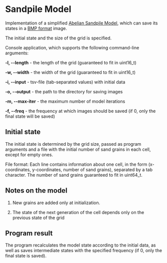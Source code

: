 # Sandpile Model

Implementation of a simplified [Abelian Sandpile Model](https://en.wikipedia.org/wiki/Abelian_sandpile_model), which can save its states in a [BMP format](https://en.wikipedia.org/wiki/BMP_file_format) image.

The initial state and the size of the grid is specified.

Console application, which supports the following command-line arguments:

**-l, --length**   - the length of the grid (guaranteed to fit in uint16_t)

**-w, --width**    - the width of the grid (guaranteed to fit in uint16_t)

**-i, --input**    - tsv-file (tab-separated values) with initial data

**-o, --output**   - the path to the directory for saving images

**-m, --max-iter** - the maximum number of model iterations

**-f, --freq**     - the frequency at which images should be saved (if 0, only the final state will be saved)

## Initial state

The initial state is determined by the grid size, passed as program arguments and a file with the initial number of sand grains in each cell, except for empty ones.

File format:
Each line contains information about one cell, in the form (x-coordinates, y-coordinates, number of sand grains), separated by a tab character. The number of sand grains guaranteed to fit in uint64_t.

## Notes on the model

1. New grains are added only at initialization.

2. The state of the next generation of the cell depends only on the previous state of the grid

## Program result

The program recalculates the model state according to the initial data, as well as saves intermediate states with the specified frequency (if 0, only the final state is saved).
